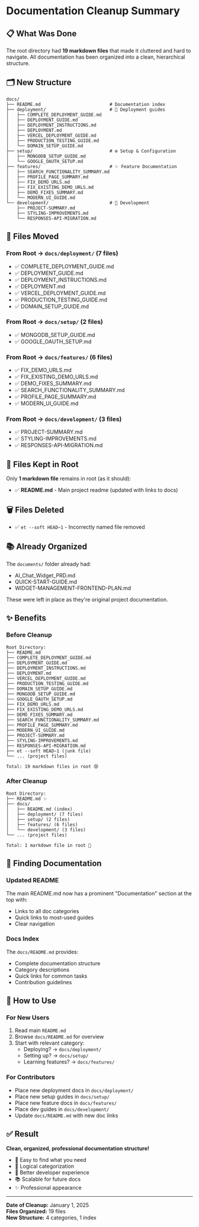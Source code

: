 # Documentation Cleanup Summary

## 📋 What Was Done

The root directory had **19 markdown files** that made it cluttered and hard to navigate. All documentation has been organized into a clean, hierarchical structure.

## 🗂️ New Structure

```
docs/
├── README.md                          # Documentation index
├── deployment/                        # 🚀 Deployment guides
│   ├── COMPLETE_DEPLOYMENT_GUIDE.md
│   ├── DEPLOYMENT_GUIDE.md
│   ├── DEPLOYMENT_INSTRUCTIONS.md
│   ├── DEPLOYMENT.md
│   ├── VERCEL_DEPLOYMENT_GUIDE.md
│   ├── PRODUCTION_TESTING_GUIDE.md
│   └── DOMAIN_SETUP_GUIDE.md
├── setup/                             # ⚙️ Setup & Configuration
│   ├── MONGODB_SETUP_GUIDE.md
│   └── GOOGLE_OAUTH_SETUP.md
├── features/                          # ✨ Feature Documentation
│   ├── SEARCH_FUNCTIONALITY_SUMMARY.md
│   ├── PROFILE_PAGE_SUMMARY.md
│   ├── FIX_DEMO_URLS.md
│   ├── FIX_EXISTING_DEMO_URLS.md
│   ├── DEMO_FIXES_SUMMARY.md
│   └── MODERN_UI_GUIDE.md
└── development/                       # 🔧 Development
    ├── PROJECT-SUMMARY.md
    ├── STYLING-IMPROVEMENTS.md
    └── RESPONSES-API-MIGRATION.md
```

## 📁 Files Moved

### From Root → `docs/deployment/` (7 files)
- ✅ COMPLETE_DEPLOYMENT_GUIDE.md
- ✅ DEPLOYMENT_GUIDE.md
- ✅ DEPLOYMENT_INSTRUCTIONS.md
- ✅ DEPLOYMENT.md
- ✅ VERCEL_DEPLOYMENT_GUIDE.md
- ✅ PRODUCTION_TESTING_GUIDE.md
- ✅ DOMAIN_SETUP_GUIDE.md

### From Root → `docs/setup/` (2 files)
- ✅ MONGODB_SETUP_GUIDE.md
- ✅ GOOGLE_OAUTH_SETUP.md

### From Root → `docs/features/` (6 files)
- ✅ FIX_DEMO_URLS.md
- ✅ FIX_EXISTING_DEMO_URLS.md
- ✅ DEMO_FIXES_SUMMARY.md
- ✅ SEARCH_FUNCTIONALITY_SUMMARY.md
- ✅ PROFILE_PAGE_SUMMARY.md
- ✅ MODERN_UI_GUIDE.md

### From Root → `docs/development/` (3 files)
- ✅ PROJECT-SUMMARY.md
- ✅ STYLING-IMPROVEMENTS.md
- ✅ RESPONSES-API-MIGRATION.md

## 📌 Files Kept in Root

Only **1 markdown file** remains in root (as it should):
- ✅ **README.md** - Main project readme (updated with links to docs)

## 🗑️ Files Deleted

- ✅ `et --soft HEAD~1` - Incorrectly named file removed

## 📚 Already Organized

The `documents/` folder already had:
- AI_Chat_Widget_PRD.md
- QUICK-START-GUIDE.md
- WIDGET-MANAGEMENT-FRONTEND-PLAN.md

These were left in place as they're original project documentation.

## ✨ Benefits

### Before Cleanup
```
Root Directory:
├── README.md
├── COMPLETE_DEPLOYMENT_GUIDE.md
├── DEPLOYMENT_GUIDE.md
├── DEPLOYMENT_INSTRUCTIONS.md
├── DEPLOYMENT.md
├── VERCEL_DEPLOYMENT_GUIDE.md
├── PRODUCTION_TESTING_GUIDE.md
├── DOMAIN_SETUP_GUIDE.md
├── MONGODB_SETUP_GUIDE.md
├── GOOGLE_OAUTH_SETUP.md
├── FIX_DEMO_URLS.md
├── FIX_EXISTING_DEMO_URLS.md
├── DEMO_FIXES_SUMMARY.md
├── SEARCH_FUNCTIONALITY_SUMMARY.md
├── PROFILE_PAGE_SUMMARY.md
├── MODERN_UI_GUIDE.md
├── PROJECT-SUMMARY.md
├── STYLING-IMPROVEMENTS.md
├── RESPONSES-API-MIGRATION.md
├── et --soft HEAD~1 (junk file)
└── ... (project files)

Total: 19 markdown files in root 😰
```

### After Cleanup
```
Root Directory:
├── README.md ✨
├── docs/
│   ├── README.md (index)
│   ├── deployment/ (7 files)
│   ├── setup/ (2 files)
│   ├── features/ (6 files)
│   └── development/ (3 files)
└── ... (project files)

Total: 1 markdown file in root 🎉
```

## 🎯 Finding Documentation

### Updated README
The main README.md now has a prominent "Documentation" section at the top with:
- Links to all doc categories
- Quick links to most-used guides
- Clear navigation

### Docs Index
The `docs/README.md` provides:
- Complete documentation structure
- Category descriptions
- Quick links for common tasks
- Contribution guidelines

## 📖 How to Use

### For New Users
1. Read main `README.md`
2. Browse `docs/README.md` for overview
3. Start with relevant category:
   - Deploying? → `docs/deployment/`
   - Setting up? → `docs/setup/`
   - Learning features? → `docs/features/`

### For Contributors
- Place new deployment docs in `docs/deployment/`
- Place new setup guides in `docs/setup/`
- Place new feature docs in `docs/features/`
- Place dev guides in `docs/development/`
- Update `docs/README.md` with new doc links

## ✅ Result

**Clean, organized, professional documentation structure!**

- 🎯 Easy to find what you need
- 📁 Logical categorization
- 🚀 Better developer experience
- 📚 Scalable for future docs
- ✨ Professional appearance

---

**Date of Cleanup:** January 1, 2025  
**Files Organized:** 19 files  
**New Structure:** 4 categories, 1 index

